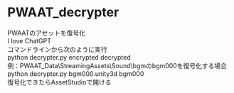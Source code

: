 # PWAAT_decrypter
PWAATのアセットを復号化<br>
I love ChatGPT<br>
コマンドラインから次のように実行<br>
python decrypter.py encrypted decrypted
<br>
例：PWAAT_Data\StreamingAssets\Sound\bgmのbgm000を復号化する場合<br>
python decrypter.py bgm000.unity3d bgm000
<br>
復号化できたらAssetStudioで開ける
